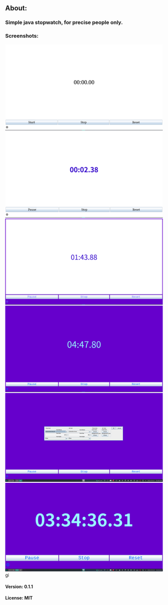 ## About: 
### Simple java stopwatch, for precise people only.

### Screenshots:
<img alt="default screen timer stopped" src="./Screenshots/1.png">
<img alt="default screen with changed timer font color timer running" src="./Screenshots/2.png">
<img alt="default screen with changed ui background and font color timer running" src="./Screenshots/3.png">
<img alt="default screen with changed ui and timer background and font color timer running" src="./Screenshots/4.png">
<img alt="default screen with changed ui and timer background and font color with settings" src="./Screenshots/5.png">
<img alt="default screen with changed ui and timer background and font color with settings and timer running" src="./Screenshots/6.png">gi

#### Version: 0.1.1
#### License: MIT